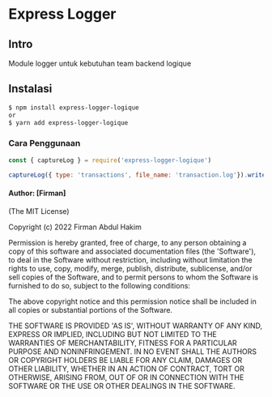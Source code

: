 # Express Logger

## Intro

Module logger untuk kebutuhan team backend logique


## Instalasi

```sh
$ npm install express-logger-logique
or
$ yarn add express-logger-logique
```
### Cara Penggunaan
```js
const { captureLog } = require('express-logger-logique')

captureLog({ type: 'transactions', file_name: 'transaction.log'}).write('this message')
```
#### Author: [Firman]

(The MIT License)

Copyright (c) 2022 Firman Abdul Hakim

Permission is hereby granted, free of charge, to any person obtaining
a copy of this software and associated documentation files (the
'Software'), to deal in the Software without restriction, including
without limitation the rights to use, copy, modify, merge, publish,
distribute, sublicense, and/or sell copies of the Software, and to
permit persons to whom the Software is furnished to do so, subject to
the following conditions:

The above copyright notice and this permission notice shall be
included in all copies or substantial portions of the Software.

THE SOFTWARE IS PROVIDED 'AS IS', WITHOUT WARRANTY OF ANY KIND,
EXPRESS OR IMPLIED, INCLUDING BUT NOT LIMITED TO THE WARRANTIES OF
MERCHANTABILITY, FITNESS FOR A PARTICULAR PURPOSE AND NONINFRINGEMENT.
IN NO EVENT SHALL THE AUTHORS OR COPYRIGHT HOLDERS BE LIABLE FOR ANY
CLAIM, DAMAGES OR OTHER LIABILITY, WHETHER IN AN ACTION OF CONTRACT,
TORT OR OTHERWISE, ARISING FROM, OUT OF OR IN CONNECTION WITH THE
SOFTWARE OR THE USE OR OTHER DEALINGS IN THE SOFTWARE.